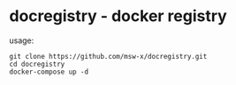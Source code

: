 # docregistry - docker registry
usage:
```
git clone https://github.com/msw-x/docregistry.git
cd docregistry
docker-compose up -d
``` 
